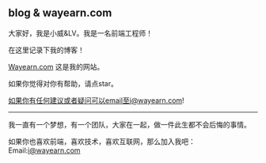 ## blog & wayearn.com

大家好，我是小威&LV。我是一名前端工程师！

在这里记录下我的博客！

[Wayearn.com](http://wayearn.com/) 这是我的网站。

如果你觉得对你有帮助，请点star。

如果你有任何建议或者疑问可以email至i@wayearn.com!

-------------------

我一直有一个梦想，有一个团队，大家在一起，做一件此生都不会后悔的事情。

如果你也喜欢前端，喜欢技术，喜欢互联网，那么加入我吧：Email:i@wayearn.com
